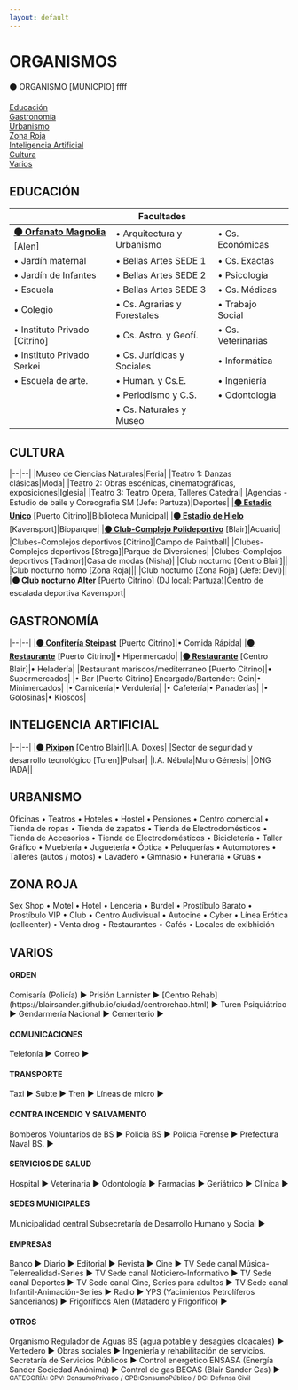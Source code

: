 ```yaml
---
layout: default
---
```


# ORGANISMOS

⚫ ORGANISMO [MUNICPIO] ffff

[Educación](#educación)<br>
[Gastronomía](#gastronomía)<br>
[Urbanismo](#urbanismo)<br>
[Zona Roja](#zona-roja)<br>
[Inteligencia Artificial](#inteligencia-artificial)<br>
[Cultura](#cultura)<br>
[Varios](#varios)<br>

## EDUCACIÓN

||Facultades||
|--|--|--|
|**[⚫ Orfanato Magnolia](https://blairsander.github.io/ciudad/orfanato.html)** [Alen]|• Arquitectura y Urbanismo|• Cs. Económicas|
|• Jardín maternal|• Bellas Artes SEDE 1|• Cs. Exactas|
|• Jardín de Infantes|• Bellas Artes SEDE 2|• Psicología|
|• Escuela|• Bellas Artes SEDE 3|• Cs. Médicas|
|• Colegio|• Cs. Agrarias y Forestales|• Trabajo Social|
|• Instituto Privado [Citrino]|• Cs. Astro. y Geofí.|• Cs. Veterinarias|
|• Instituto Privado Serkei|• Cs. Jurídicas y Sociales|• Informática|
|• Escuela de arte.|• Human. y Cs.E.|• Ingeniería|
||• Periodismo y C.S.|• Odontología|
||• Cs. Naturales y Museo||

## CULTURA

|--|--|
|Museo de Ciencias Naturales|Feria|
|Teatro 1: Danzas clásicas|Moda|
|Teatro 2: Obras escénicas, cinematográficas, exposiciones|Iglesia|
|Teatro 3: Teatro Opera, Talleres|Catedral|
|Agencias - Estudio de baile y Coreografia SM (Jefe: Partuza)|Deportes|
|**[⚫ Estadio Unico](https://blairsander.github.io/ciudad/estadiounico.html)**  [Puerto Citrino]|Biblioteca Municipal|
|**[⚫ Estadio de Hielo](https://blairsander.github.io/ciudad/estadiohielo.html)** [Kavensport]|Bioparque|
|**[⚫ Club-Complejo Polideportivo](https://blairsander.github.io/ciudad/polideportivoblair.html)** [Blair]|Acuario|
|Clubes-Complejos deportivos [Citrino]|Campo de Paintball|
|Clubes-Complejos deportivos [Strega]|Parque de Diversiones|
|Clubes-Complejos deportivos [Tadmor]|Casa de modas (Nisha)|
|Club nocturno [Centro Blair]||
|Club nocturno homo [Zona Roja]||
|Club nocturno [Zona Roja] (Jefe: Devi)||
|**[⚫ Club nocturno Alter](https://blairsander.github.io/ciudad/nightclubalter.html)** [Puerto Citrino] (DJ local: Partuza)|Centro de escalada deportiva Kavensport|

## GASTRONOMÍA

|--|--|
|**[⚫ Confitería Steipast](https://blairsander.github.io/ciudad/steipast.html)** [Puerto Citrino]|• Comida Rápida|
|**[⚫ Restaurante](https://blairsander.github.io/ciudad/restaurantedemi.html)** [Puerto Citrino]|• Hipermercado|
|**[⚫ Restaurante](https://blairsander.github.io/ciudad/restauranteremi.html)** [Centro Blair]|• Heladería|
|Restaurant mariscos/mediterraneo [Puerto Citrino]|• Supermercados|
|• Bar [Puerto Citrino] Encargado/Bartender: Gein|• Minimercados|
|• Carnicería|• Verdulería|
|• Cafetería|• Panaderías|
|• Golosinas|• Kioscos|

## INTELIGENCIA ARTIFICIAL

|--|--|
|**[⚫ Pixipon](https://blairsander.github.io/ciudad/pixipon.html)** [Centro Blair]|I.A. Doxes|
|Sector de seguridad y desarrollo tecnológico [Turen]|Pulsar|
|I.A. Nébula|Muro Génesis|
|ONG IADA||

## URBANISMO
Oficinas • Teatros • Hoteles • Hostel • Pensiones • Centro comercial • Tienda de ropas • Tienda de zapatos • Tienda de Electrodomésticos • Tienda de Accesorios • Tienda de Electrodomésticos • Bicicletería • Taller Gráfico • Mueblería • Juguetería • Óptica • Peluquerías • Automotores • Talleres (autos / motos) • Lavadero • Gimnasio • Funeraria • Grúas •  

## ZONA ROJA
Sex Shop • Motel • Hotel • Lencería • Burdel • Prostíbulo Barato • Prostíbulo VIP • Club • Centro Audivisual • Autocine • Cyber • Línea Erótica (callcenter) • Venta drog • Restaurantes • Cafés • Locales de exibhición

## VARIOS

<h4>ORDEN</h4>
Comisaría (Policía) ►  
Prisión Lannister ► 
[Centro Rehab](https://blairsander.github.io/ciudad/centrorehab.html) ► Turen
Psiquiátrico ►
Gendarmería Nacional ► 
Cementerio ► 

<h4>COMUNICACIONES</h4>
Telefonía ►  
Correo ► 

<h4>TRANSPORTE</h4>
Taxi ► 
Subte  ► 
Tren ► 
Líneas de micro ► 

<h4>CONTRA INCENDIO Y SALVAMENTO</h4>
Bomberos Voluntarios de BS ► 
Policía BS ► 
Policía Forense ►
Prefectura Naval BS. ► 

<h4>SERVICIOS DE SALUD</h4> 
Hospital ►  
Veterinaria ►  
Odontología ►
Farmacias ► 
Geriátrico ► 
Clínica ► 

<h4>SEDES MUNICIPALES</h4> 
Municipalidad central
Subsecretaría de Desarrollo Humano y Social ► 

<h4>EMPRESAS</h4>
Banco ► 
Diario ► 
Editorial ► 
Revista ► 
Cine ► 
TV Sede canal Música-Telerrealidad-Series ► 
TV Sede canal Noticiero-Informativo ► 
TV Sede canal Deportes ► 
TV Sede canal Cine, Series para adultos ► 
TV Sede canal Infantil-Animación-Series ► 
Radio ► 
YPS (Yacimientos Petrolíferos Sanderianos) ► 
Frigoríficos Alen (Matadero y Frigorífico) ► 

<h4>OTROS</h4>
Organismo Regulador de Aguas BS (agua potable y desagües cloacales) ► 
Vertedero ► 
Obras sociales ►
Ingeniería y rehabilitación de servicios. Secretaría de Servicios Públicos ►    
Control energético ENSASA (Energía Sander Sociedad Anónima) ► 
Control de gas BEGAS (Blair Sander Gas) ►  

<br>
<small>CATEGORÍA: CPV: ConsumoPrivado / CPB:ConsumoPúblico / DC: Defensa Civil</small>
